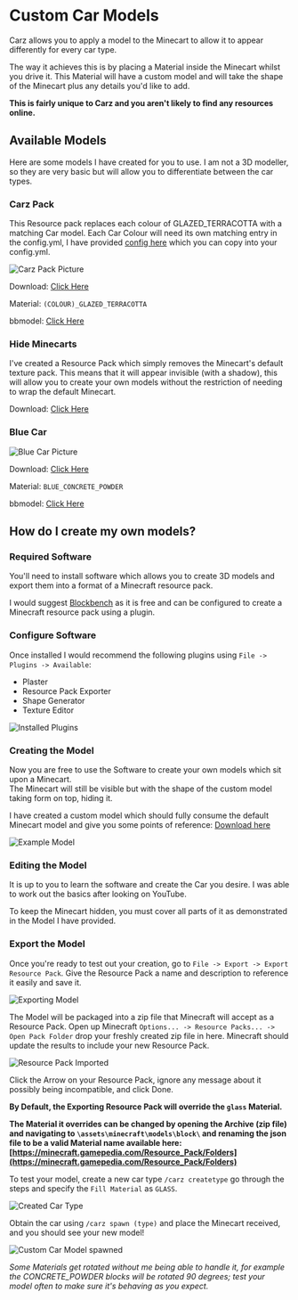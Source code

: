 Custom Car Models
======

Carz allows you to apply a model to the Minecart to allow it to appear differently for every car type.

The way it achieves this is by placing a Material inside the Minecart whilst you drive it. This Material will have a custom model and will take the shape of the Minecart plus any details you'd like to add.

**This is fairly unique to Carz and you aren't likely to find any resources online.**

## Available Models

Here are some models I have created for you to use. I am not a 3D modeller, so they are very basic but will allow you to differentiate between the car types.

### Carz Pack

This Resource pack replaces each colour of GLAZED_TERRACOTTA with a matching Car model. Each Car Colour will need its own matching entry in the config.yml, I have provided [config here](https://a5h73y.github.io/Carz/files/resources/config.yml) which you can copy into your config.yml.

![Carz Pack Picture](https://i.imgur.com/jODhG6j.png "Carz Pack Picture")

Download: [Click Here](https://a5h73y.github.io/Carz/files/resource-packs/CarzPack_1.1.zip)

Material: `(COLOUR)_GLAZED_TERRACOTTA`

bbmodel: [Click Here](https://a5h73y.github.io/Carz/files/resources/CarzVehicle.bbmodel)

### Hide Minecarts

I've created a Resource Pack which simply removes the Minecart's default texture pack. This means that it will appear invisible (with a shadow), this will allow you to create your own models without the restriction of needing to wrap the default Minecart.

Download: [Click Here](https://a5h73y.github.io/Carz/files/resource-packs/HideMinecart_1.0.zip)

### Blue Car

![Blue Car Picture](https://i.imgur.com/dUpf5D1.png "Blue Car Picture")

Download: [Click Here](https://a5h73y.github.io/Carz/files/resource-packs/BlueCar.zip)

Material: `BLUE_CONCRETE_POWDER`

bbmodel: [Click Here](https://a5h73y.github.io/Carz/files/resources/BlueCar.bbmodel)

## How do I create my own models?

### Required Software

You'll need to install software which allows you to create 3D models and export them into a format of a Minecraft resource pack.

I would suggest [Blockbench](https://blockbench.net/) as it is free and can be configured to create a Minecraft resource pack using a plugin.

### Configure Software

Once installed I would recommend the following plugins using `File -> Plugins -> Available`:

- Plaster
- Resource Pack Exporter
- Shape Generator
- Texture Editor

![Installed Plugins](https://i.imgur.com/Lu1LI7k.png "Installed Plugins")

### Creating the Model

Now you are free to use the Software to create your own models which sit upon a Minecart.  
The Minecart will still be visible but with the shape of the custom model taking form on top, hiding it.

I have created a custom model which should fully consume the default Minecart model and give you some points of reference: [Download here](https://a5h73y.github.io/Carz/files/resources/Minecart.bbmodel)

![Example Model](https://i.imgur.com/BBwWZ0Y.png "Example Model")

### Editing the Model

It is up to you to learn the software and create the Car you desire. I was able to work out the basics after looking on YouTube.

To keep the Minecart hidden, you must cover all parts of it as demonstrated in the Model I have provided.

### Export the Model

Once you're ready to test out your creation, go to `File -> Export -> Export Resource Pack`. Give the Resource Pack a name and description to reference it easily and save it.

![Exporting Model](https://i.imgur.com/5iw9wlm.png "Exporting Model")

The Model will be packaged into a zip file that Minecraft will accept as a Resource Pack. 
Open up Minecraft `Options... -> Resource Packs... -> Open Pack Folder` drop your freshly created zip file in here. Minecraft should update the results to include your new Resource Pack.

![Resource Pack Imported](https://i.imgur.com/0LLZBbG.png "Resource Pack Imported")

Click the Arrow on your Resource Pack, ignore any message about it possibly being incompatible, and click Done.

**By Default, the Exporting Resource Pack will override the `glass` Material.**

**The Material it overrides can be changed by opening the Archive (zip file) and navigating to `\assets\minecraft\models\block\` and renaming the json file to be a valid Material name available here: [https://minecraft.gamepedia.com/Resource_Pack/Folders](https://minecraft.gamepedia.com/Resource_Pack/Folders)**

To test your model, create a new car type `/carz createtype` go through the steps and specify the `Fill Material` as `GLASS`. 

![Created Car Type](https://i.imgur.com/FJHwDiV.png "Created Car Type")

Obtain the car using `/carz spawn (type)` and place the Minecart received, and you should see your new model! 

![Custom Car Model spawned](https://i.imgur.com/BVbMQG0.png "Custom Car Model spawned")

*Some Materials get rotated without me being able to handle it, for example the CONCRETE_POWDER blocks will be rotated 90 degrees; test your model often to make sure it's behaving as you expect.*